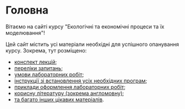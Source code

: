 # Головна

Вітаємо на сайті курсу "Екологічні та економічні процеси та їх моделювання"!

Цей сайт містить усі матеріали необхідні для успішного опанування  курсу. Зокрема, тут розміщено:
- [конспект лекцій](lectures.md);
- [переліки запитань](exams.md);
- [умови лабораторних робіт](labs/tasks.md);
- [інструкції зі встановлення усіх необхідних програм](setup.md);
- [приклади оформлення лабораторних робіт](labs/examples.md);
- [корисну літературу (зокрема англомовну)](books.md);
- [та багато інших цікавих матеріалів](other.md).
